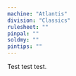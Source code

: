 ```yaml
---
machine: "Atlantis"
division: "Classics"
rulesheet: ""
pinpal: ""
soldmy: ""
pintips: ""
---
```


Test test test.